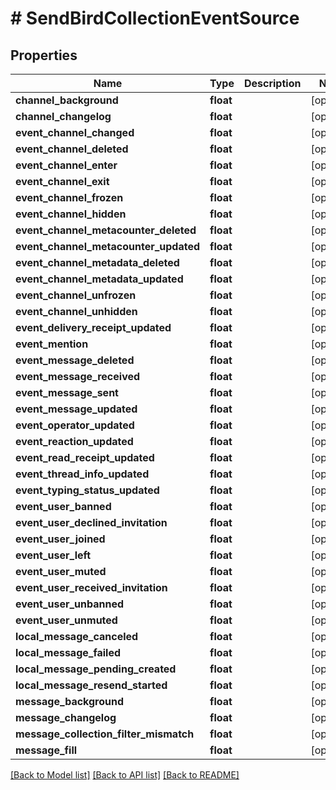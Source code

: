 # # SendBirdCollectionEventSource

## Properties

Name | Type | Description | Notes
------------ | ------------- | ------------- | -------------
**channel_background** | **float** |  | [optional]
**channel_changelog** | **float** |  | [optional]
**event_channel_changed** | **float** |  | [optional]
**event_channel_deleted** | **float** |  | [optional]
**event_channel_enter** | **float** |  | [optional]
**event_channel_exit** | **float** |  | [optional]
**event_channel_frozen** | **float** |  | [optional]
**event_channel_hidden** | **float** |  | [optional]
**event_channel_metacounter_deleted** | **float** |  | [optional]
**event_channel_metacounter_updated** | **float** |  | [optional]
**event_channel_metadata_deleted** | **float** |  | [optional]
**event_channel_metadata_updated** | **float** |  | [optional]
**event_channel_unfrozen** | **float** |  | [optional]
**event_channel_unhidden** | **float** |  | [optional]
**event_delivery_receipt_updated** | **float** |  | [optional]
**event_mention** | **float** |  | [optional]
**event_message_deleted** | **float** |  | [optional]
**event_message_received** | **float** |  | [optional]
**event_message_sent** | **float** |  | [optional]
**event_message_updated** | **float** |  | [optional]
**event_operator_updated** | **float** |  | [optional]
**event_reaction_updated** | **float** |  | [optional]
**event_read_receipt_updated** | **float** |  | [optional]
**event_thread_info_updated** | **float** |  | [optional]
**event_typing_status_updated** | **float** |  | [optional]
**event_user_banned** | **float** |  | [optional]
**event_user_declined_invitation** | **float** |  | [optional]
**event_user_joined** | **float** |  | [optional]
**event_user_left** | **float** |  | [optional]
**event_user_muted** | **float** |  | [optional]
**event_user_received_invitation** | **float** |  | [optional]
**event_user_unbanned** | **float** |  | [optional]
**event_user_unmuted** | **float** |  | [optional]
**local_message_canceled** | **float** |  | [optional]
**local_message_failed** | **float** |  | [optional]
**local_message_pending_created** | **float** |  | [optional]
**local_message_resend_started** | **float** |  | [optional]
**message_background** | **float** |  | [optional]
**message_changelog** | **float** |  | [optional]
**message_collection_filter_mismatch** | **float** |  | [optional]
**message_fill** | **float** |  | [optional]

[[Back to Model list]](../../README.md#models) [[Back to API list]](../../README.md#endpoints) [[Back to README]](../../README.md)
